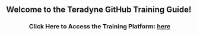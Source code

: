 
## Welcome to the Teradyne GitHub Training Guide!

<center>

### Click Here to Access the Training Platform: [here](https://github.com/td-github-training/exercises)

</center>
